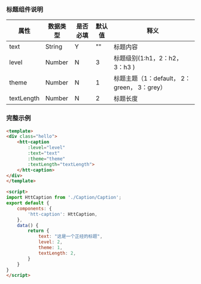 ### 标题组件说明

| 属性       | 数据类型 | 是否必填 | 默认值 | 释义                                        |
| ---------- | -------- | -------- | ------ | ------------------------------------------- |
| text       | String   | Y        | ""     | 标题内容                                    |
| level      | Number   | N        | 3      | 标题级别(1:h1，2：h2，3：h3 )               |
| theme      | Number   | N        | 1      | 标题主题（1：default， 2：green， 3：grey） |
| textLength | Number   | N        | 2      | 标题长度                                    |

### 完整示例

```html
<template>
<div class="hello">
    <htt-caption 
        :level="level"
        :text="text"
        :theme="theme"
        :textLength="textLength">
    </htt-caption>
</div>
</template>

<script>
import HttCaption from './Caption/Caption';
export default {
    components: {
        'htt-caption': HttCaption,
    },
    data() {
        return {
            text: "这是一个正经的标题",
            level: 2,
            theme: 1,
            textLength: 2,
        }
    }
}
</script>
```